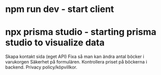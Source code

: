 # npm run dev - start client

# npx prisma studio - starting prisma studio to visualize data

Skapa kontakt sida (eget API)
Fixa så man kan ändra antal böcker i varukorgen
Säkerhet på formulären.
Kontrollera priset på böckerna i backend.
Privacy policy/köpvillkor.
